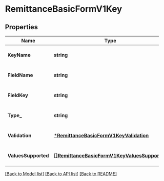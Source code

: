# RemittanceBasicFormV1Key

## Properties
Name | Type | Description | Notes
------------ | ------------- | ------------- | -------------
**KeyName** | **string** |  | [optional] [default to null]
**FieldName** | **string** |  | [optional] [default to null]
**FieldKey** | **string** |  | [optional] [default to null]
**Type_** | **string** |  | [optional] [default to null]
**Validation** | [***RemittanceBasicFormV1KeyValidation**](Remittance_basic_form.v1_key_validation.md) |  | [optional] [default to null]
**ValuesSupported** | [**[]RemittanceBasicFormV1KeyValuesSupported**](Remittance_basic_form.v1_key_values_supported.md) |  | [optional] [default to null]

[[Back to Model list]](../README.md#documentation-for-models) [[Back to API list]](../README.md#documentation-for-api-endpoints) [[Back to README]](../README.md)


